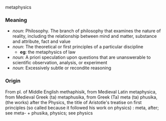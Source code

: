 metaphysics
### Meaning
+ _noun_: Philosophy. The branch of philosophy that examines the nature of reality, including the relationship between mind and matter, substance and attribute, fact and value
+ _noun_: The theoretical or first principles of a particular discipline
    + __eg__: the metaphysics of law
+ _noun_: A priori speculation upon questions that are unanswerable to scientific observation, analysis, or experiment
+ _noun_: Excessively subtle or recondite reasoning

### Origin

From pl. of Middle English methaphisik, from Medieval Latin metaphysica, from Medieval Greek (ta) metaphusika, from Greek (Ta) meta (ta) phusika, (the works) after the Physics, the title of Aristotle's treatise on first principles (so called because it followed his work on physics) : meta, after; see meta- + phusika, physics; see physics
